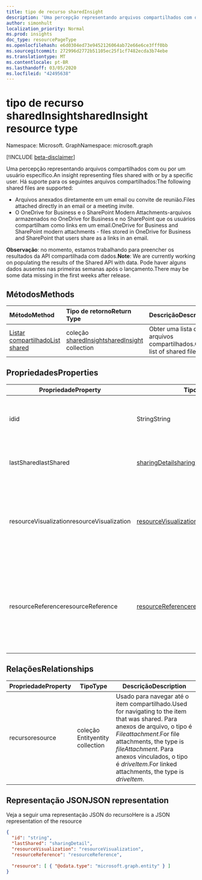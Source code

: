 ```yaml
---
title: tipo de recurso sharedInsight
description: 'Uma percepção representando arquivos compartilhados com ou por um usuário específico. Há suporte para os seguintes arquivos compartilhados:'
author: simonhult
localization_priority: Normal
ms.prod: insights
doc_type: resourcePageType
ms.openlocfilehash: e6d0304ed73e9452126064ab72e66e6ce3fff0bb
ms.sourcegitcommit: 272996d2772b51105ec25f1cf7482ecda3b74ebe
ms.translationtype: MT
ms.contentlocale: pt-BR
ms.lasthandoff: 03/05/2020
ms.locfileid: "42495638"
---
```

# <a name="sharedinsight-resource-type"></a><span data-ttu-id="a3ea2-104">tipo de recurso sharedInsight</span><span class="sxs-lookup"><span data-stu-id="a3ea2-104">sharedInsight resource type</span></span>

<span data-ttu-id="a3ea2-105">Namespace: Microsoft. Graph</span><span class="sxs-lookup"><span data-stu-id="a3ea2-105">Namespace: microsoft.graph</span></span>

[!INCLUDE [beta-disclaimer](../../includes/beta-disclaimer.md)]

<span data-ttu-id="a3ea2-106">Uma percepção representando arquivos compartilhados com ou por um usuário específico.</span><span class="sxs-lookup"><span data-stu-id="a3ea2-106">An insight representing files shared with or by a specific user.</span></span> <span data-ttu-id="a3ea2-107">Há suporte para os seguintes arquivos compartilhados:</span><span class="sxs-lookup"><span data-stu-id="a3ea2-107">The following shared files are supported:</span></span>

- <span data-ttu-id="a3ea2-108">Arquivos anexados diretamente em um email ou convite de reunião.</span><span class="sxs-lookup"><span data-stu-id="a3ea2-108">Files attached directly in an email or a meeting invite.</span></span>
- <span data-ttu-id="a3ea2-109">O OneDrive for Business e o SharePoint Modern Attachments-arquivos armazenados no OneDrive for Business e no SharePoint que os usuários compartilham como links em um email.</span><span class="sxs-lookup"><span data-stu-id="a3ea2-109">OneDrive for Business and SharePoint modern attachments - files stored in OneDrive for Business and SharePoint that users share as a links in an email.</span></span>

<span data-ttu-id="a3ea2-110">**Observação**: no momento, estamos trabalhando para preencher os resultados da API compartilhada com dados.</span><span class="sxs-lookup"><span data-stu-id="a3ea2-110">**Note**: We are currently working on populating the results of the Shared API with data.</span></span> <span data-ttu-id="a3ea2-111">Pode haver alguns dados ausentes nas primeiras semanas após o lançamento.</span><span class="sxs-lookup"><span data-stu-id="a3ea2-111">There may be some data missing in the first weeks after release.</span></span>

## <a name="methods"></a><span data-ttu-id="a3ea2-112">Métodos</span><span class="sxs-lookup"><span data-stu-id="a3ea2-112">Methods</span></span>

| <span data-ttu-id="a3ea2-113">Método</span><span class="sxs-lookup"><span data-stu-id="a3ea2-113">Method</span></span>       | <span data-ttu-id="a3ea2-114">Tipo de retorno</span><span class="sxs-lookup"><span data-stu-id="a3ea2-114">Return Type</span></span>  |<span data-ttu-id="a3ea2-115">Descrição</span><span class="sxs-lookup"><span data-stu-id="a3ea2-115">Description</span></span>|
|:---------------|:--------|:----------|
|[<span data-ttu-id="a3ea2-116">Listar compartilhado</span><span class="sxs-lookup"><span data-stu-id="a3ea2-116">List shared</span></span>](../api/insights-list-shared.md) |<span data-ttu-id="a3ea2-117">coleção [sharedInsight](insights-shared.md)</span><span class="sxs-lookup"><span data-stu-id="a3ea2-117">[sharedInsight](insights-shared.md) collection</span></span>| <span data-ttu-id="a3ea2-118">Obter uma lista de arquivos compartilhados.</span><span class="sxs-lookup"><span data-stu-id="a3ea2-118">Get a list of shared files.</span></span>|

## <a name="properties"></a><span data-ttu-id="a3ea2-119">Propriedades</span><span class="sxs-lookup"><span data-stu-id="a3ea2-119">Properties</span></span>

| <span data-ttu-id="a3ea2-120">Propriedade</span><span class="sxs-lookup"><span data-stu-id="a3ea2-120">Property</span></span>              | <span data-ttu-id="a3ea2-121">Tipo</span><span class="sxs-lookup"><span data-stu-id="a3ea2-121">Type</span></span>                      | <span data-ttu-id="a3ea2-122">Descrição</span><span class="sxs-lookup"><span data-stu-id="a3ea2-122">Description</span></span>  |
| -------------         |---------------            | -------------|
| <span data-ttu-id="a3ea2-123">id</span><span class="sxs-lookup"><span data-stu-id="a3ea2-123">id</span></span>                    | <span data-ttu-id="a3ea2-124">String</span><span class="sxs-lookup"><span data-stu-id="a3ea2-124">String</span></span>                    | <span data-ttu-id="a3ea2-125">Identificador exclusivo da relação.</span><span class="sxs-lookup"><span data-stu-id="a3ea2-125">Unique identifier of the relationship.</span></span> <span data-ttu-id="a3ea2-126">Somente leitura.</span><span class="sxs-lookup"><span data-stu-id="a3ea2-126">Read only.</span></span>        |
| <span data-ttu-id="a3ea2-127">lastShared</span><span class="sxs-lookup"><span data-stu-id="a3ea2-127">lastShared</span></span>            | [<span data-ttu-id="a3ea2-128">sharingDetail</span><span class="sxs-lookup"><span data-stu-id="a3ea2-128">sharingDetail</span></span>](insights-sharingdetail.md)                | <span data-ttu-id="a3ea2-129">Detalhes sobre o item compartilhado.</span><span class="sxs-lookup"><span data-stu-id="a3ea2-129">Details about the shared item.</span></span> <span data-ttu-id="a3ea2-130">Somente leitura.</span><span class="sxs-lookup"><span data-stu-id="a3ea2-130">Read only.</span></span>        |
| <span data-ttu-id="a3ea2-131">resourceVisualization</span><span class="sxs-lookup"><span data-stu-id="a3ea2-131">resourceVisualization</span></span> | [<span data-ttu-id="a3ea2-132">resourceVisualization</span><span class="sxs-lookup"><span data-stu-id="a3ea2-132">resourceVisualization</span></span>](insights-resourcevisualization.md)                | <span data-ttu-id="a3ea2-133">Propriedades que você pode usar para visualizar o documento em sua experiência.</span><span class="sxs-lookup"><span data-stu-id="a3ea2-133">Properties that you can use to visualize the document in your experience.</span></span> <span data-ttu-id="a3ea2-134">Somente leitura</span><span class="sxs-lookup"><span data-stu-id="a3ea2-134">Read-only</span></span>      |
| <span data-ttu-id="a3ea2-135">resourceReference</span><span class="sxs-lookup"><span data-stu-id="a3ea2-135">resourceReference</span></span>     | [<span data-ttu-id="a3ea2-136">resourceReference</span><span class="sxs-lookup"><span data-stu-id="a3ea2-136">resourceReference</span></span>](insights-resourcereference.md)                      | <span data-ttu-id="a3ea2-137">Propriedades de referência do documento compartilhado, como a URL e o tipo do documento.</span><span class="sxs-lookup"><span data-stu-id="a3ea2-137">Reference properties of the shared document, such as the url and type of the document.</span></span> <span data-ttu-id="a3ea2-138">Somente leitura</span><span class="sxs-lookup"><span data-stu-id="a3ea2-138">Read-only</span></span>       |

## <a name="relationships"></a><span data-ttu-id="a3ea2-139">Relações</span><span class="sxs-lookup"><span data-stu-id="a3ea2-139">Relationships</span></span>

| <span data-ttu-id="a3ea2-140">Propriedade</span><span class="sxs-lookup"><span data-stu-id="a3ea2-140">Property</span></span>      | <span data-ttu-id="a3ea2-141">Tipo</span><span class="sxs-lookup"><span data-stu-id="a3ea2-141">Type</span></span>          | <span data-ttu-id="a3ea2-142">Descrição</span><span class="sxs-lookup"><span data-stu-id="a3ea2-142">Description</span></span>  |
| ------------- |---------------| -------------|
| <span data-ttu-id="a3ea2-143">recurso</span><span class="sxs-lookup"><span data-stu-id="a3ea2-143">resource</span></span>      | <span data-ttu-id="a3ea2-144">coleção Entity</span><span class="sxs-lookup"><span data-stu-id="a3ea2-144">entity collection</span></span> | <span data-ttu-id="a3ea2-145">Usado para navegar até o item compartilhado.</span><span class="sxs-lookup"><span data-stu-id="a3ea2-145">Used for navigating to the item that was shared.</span></span> <span data-ttu-id="a3ea2-146">Para anexos de arquivo, o tipo é *Fileattachment*.</span><span class="sxs-lookup"><span data-stu-id="a3ea2-146">For file attachments, the type is *fileAttachment*.</span></span> <span data-ttu-id="a3ea2-147">Para anexos vinculados, o tipo é *driveItem*.</span><span class="sxs-lookup"><span data-stu-id="a3ea2-147">For linked attachments, the type is *driveItem*.</span></span> |

## <a name="json-representation"></a><span data-ttu-id="a3ea2-148">Representação JSON</span><span class="sxs-lookup"><span data-stu-id="a3ea2-148">JSON representation</span></span>
<span data-ttu-id="a3ea2-149">Veja a seguir uma representação JSON do recurso</span><span class="sxs-lookup"><span data-stu-id="a3ea2-149">Here is a JSON representation of the resource</span></span>
<!--{
  "blockType":"resource",
  "keyProperty": "id",
  "@odata.type": "microsoft.graph.sharedInsight"
}-->
```json
{
  "id": "string",
  "lastShared": "sharingDetail",
  "resourceVisualization": "resourceVisualization",
  "resourceReference": "resourceReference",
  
  "resource": [ { "@odata.type": "microsoft.graph.entity" } ]
}
```
